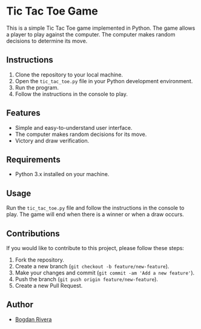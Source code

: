 # Tic Tac Toe Game

This is a simple Tic Tac Toe game implemented in Python. The game allows a player to play against the computer. The computer makes random decisions to determine its move.

## Instructions

1. Clone the repository to your local machine.
2. Open the `tic_tac_toe.py` file in your Python development environment.
3. Run the program.
4. Follow the instructions in the console to play.

## Features

- Simple and easy-to-understand user interface.
- The computer makes random decisions for its move.
- Victory and draw verification.

## Requirements

- Python 3.x installed on your machine.

## Usage

Run the `tic_tac_toe.py` file and follow the instructions in the console to play. The game will end when there is a winner or when a draw occurs.

## Contributions

If you would like to contribute to this project, please follow these steps:

1. Fork the repository.
2. Create a new branch (`git checkout -b feature/new-feature`).
3. Make your changes and commit (`git commit -am 'Add a new feature'`).
4. Push the branch (`git push origin feature/new-feature`).
5. Create a new Pull Request.

## Author

- [Bogdan Rivera](https://github.com/BogdanRivera)


